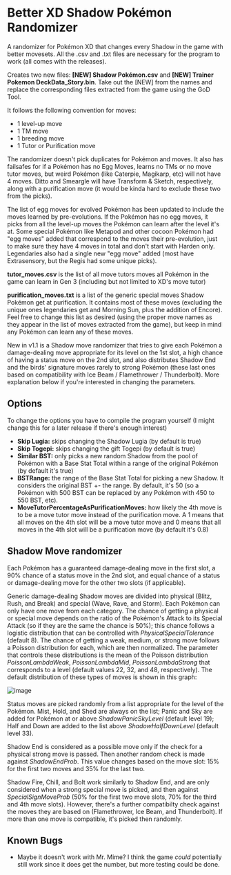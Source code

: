 # Better XD Shadow Pokémon Randomizer
A randomizer for Pokémon XD that changes every Shadow in the game with better movesets. All the .csv and .txt files are necessary for the program to work (all comes with the releases).

Creates two new files: **[NEW] Shadow Pokémon.csv** and **[NEW] Trainer Pokemon DeckData_Story.bin**. Take out the [NEW] from the names and replace the corresponding files extracted from the game using the GoD Tool.

It follows the following convention for moves:
* 1 level-up move
* 1 TM move
* 1 breeding move
* 1 Tutor or Purification move

The randomizer doesn't pick duplicates for Pokémon and moves. It also has failsafes for if a Pokémon has no Egg Moves, learns no TMs or no move tutor moves, but weird Pokémon (like Caterpie, Magikarp, etc) will not have 4 moves. Ditto and Smeargle will have Transform & Sketch, respectively, along with a purification move (it would be kinda hard to exclude these two from the picks). 

The list of egg moves for evolved Pokémon has been updated to include the moves learned by pre-evolutions. If the Pokémon has no egg moves, it picks from all the level-up moves the Pokémon can learn after the level it's at. Some special Pokémon like Metapod and other cocoon Pokémon had "egg moves" added that correspond to the moves their pre-evolution, just to make sure they have 4 moves in total and don't start with Harden only. Legendaries also had a single new "egg move" added (most have Extrasensory, but the Regis had some unique picks).

**tutor_moves.csv** is the list of all move tutors moves all Pokémon in the game can learn in Gen 3 (including but not limited to XD's move tutor)

**purification_moves.txt** is a list of the generic special moves Shadow Pokémon get at purification. It contains most of these moves (excluding the unique ones legendaries get and Morning Sun, plus the addition of Encore). Feel free to change this list as desired (using the proper move names as they appear in the list of moves extracted from the game), but keep in mind any Pokémon can learn any of these moves.

New in v1.1 is a Shadow move randomizer that tries to give each Pokémon a damage-dealing move appropriate for its level on the 1st slot, a high chance of having a status move on the 2nd slot, and also distributes Shadow End and the birds' signature moves rarely to strong Pokémon (these last ones based on compatibility with Ice Beam / Flamethrower / Thunderbolt). More explanation below if you're interested in changing the parameters.

## Options
To change the options you have to compile the program yourself (I might change this for a later release if there's enough interest)

* **Skip Lugia:** skips changing the Shadow Lugia (by default is true)
* **Skip Togepi:** skips changing the gift Togepi (by default is true)
* **Similar BST:** only picks a new random Shadow from the pool of Pokémon with a Base Stat Total within a range of the original Pokémon (by default it's true)
* **BSTRange:** the range of the Base Stat Total for picking a new Shadow. It considers the original BST +- the range. By default, it's 50 (so a Pokémon with 500 BST can be replaced by any Pokémon with 450 to 550 BST, etc).
* **MoveTutorPercentageAsPurificationMoves:** how likely the 4th move is to be a move tutor move instead of the purification move. A 1 means that all moves on the 4th slot will be a move tutor move and 0 means that all moves in the 4th slot will be a purification move (by default it's 0.8)

## Shadow Move randomizer
Each Pokémon has a guaranteed damage-dealing move in the first slot, a 90% chance of a status move in the 2nd slot, and equal chance of a status or damage-dealing move for the other two slots (if applicable).

Generic damage-dealing Shadow moves are divided into physical (Blitz, Rush, and Break) and special (Wave, Rave, and Storm). Each Pokémon can only have one move from each category. The chance of getting a physical or special move depends on the ratio of the Pokémon's Attack to its Special Attack (so if they are the same the chance is 50%); this chance follows a logistic distribution that can be controlled with *PhysicalSpecialTolerance* (default 8). The chance of getting a weak, medium, or strong move follows a Poisson distribution for each, which are then normalized. The parameter that controls these distributions is the mean of the Poisson distribution *PoissonLambdaWeak*, *PoissonLambdaMid*, *PoissonLambdaStrong* that corresponds to a level (default values 22, 32, and 48, respectively). The default distribution of these types of moves is shown in this graph:

![image](https://github.com/TriteHexagon/XDRandomizer/assets/37734530/d5a30a74-705c-4100-9c59-616c0349706e)

Status moves are picked randomly from a list appropriate for the level of the Pokémon. Mist, Hold, and Shed are always on the list; Panic and Sky are added for Pokémon at or above *ShadowPanicSkyLevel* (default level 19); Half and Down are added to the list above *ShadowHalfDownLevel* (default level 33).

Shadow End is considered as a possible move only if the check for a physical strong move is passed. Then another random check is made against *ShadowEndProb*. This value changes based on the move slot: 15% for the first two moves and 35% for the last two.

Shadow Fire, Chill, and Bolt work similarly to Shadow End, and are only considered when a strong special move is picked, and then against *SpecialSignMoveProb* (50% for the first two move slots, 70% for the third and 4th move slots). However, there's a further compatibilty check against the moves they are based on (Flamethrower, Ice Beam, and Thunderbolt). If more than one move is compatible, it's picked then randomly.

## Known Bugs
* Maybe it doesn't work with Mr. Mime? I think the game *could* potentially still work since it does get the number, but more testing could be done.
